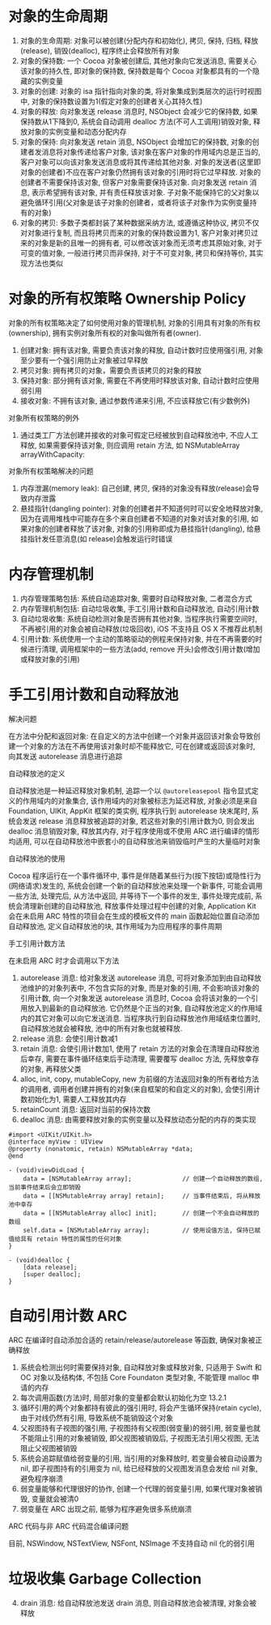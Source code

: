 # 对象的生命周期

1. 对象的生命周期: 对象可以被创建(分配内存和初始化), 拷贝, 保持, 归档, 释放(release), 销毁(dealloc), 程序终止会释放所有对象
2. 对象的保持数: 一个 Cocoa 对象被创建后, 其他对象向它发送消息, 需要关心该对象的持久性, 即对象的保持数, 保持数是每个 Cocoa 对象都具有的一个隐藏的实例变量
3. 对象的创建: 对象的 isa 指针指向对象的类, 将对象集成到类层次的运行时视图中, 对象的保持数设置为1(假定对象的创建者关心其持久性)
4. 对象的释放: 向对象发送 release 消息时, NSObject 会减少它的保持数, 如果保持数从1下降到0, 系统会自动调用 dealloc 方法(不可人工调用)销毁对象, 释放对象的实例变量和动态分配内存
5. 对象的保持: 向对象发送 retain 消息, NSObject 会增加它的保持数, 对象的创建者发消息将对象传递给客户对象, 该对象在客户对象的作用域内总是正当的, 客户对象可以向该对象发送消息或将其传递给其他对象. 对象的发送者(这里即对象的创建者)不应在客户对象仍然拥有该对象的引用时将它过早释放. 对象的创建者不需要保持该对象, 但客户对象需要保持该对象. 向对象发送 retain 消息, 表示希望拥有该对象, 并有责任释放该对象. 子对象不能保持它的父对象以避免循环引用(父对象是该子对象的创建者，或者将该子对象作为实例变量持有的对象)
6. 对象的拷贝: 多数子类都封装了某种数据采纳方法, 或遵循这种协议, 拷贝不仅对对象进行复制, 而且将拷贝而来的对象的保持数设置为1, 客户对象对拷贝过来的对象是新的且唯一的拥有者, 可以修改该对象而无须考虑其原始对象, 对于可变的值对象, 一般进行拷贝而非保持, 对于不可变对象, 拷贝和保持等价, 其实现方法也类似

# 对象的所有权策略 Ownership Policy

对象的所有权策略决定了如何使用对象的管理机制, 对象的引用具有对象的所有权(ownership), 拥有实例对象所有权的对象叫做所有者(owner).

1. 创建对象: 拥有该对象, 需要负责该对象的释放, 自动计数时应使用强引用, 对象至少要有一个强引用防止对象被过早释放
2. 拷贝对象: 拥有拷贝的对象，需要负责该拷贝的对象的释放
3. 保持对象: 部分拥有该对象, 需要在不再使用时释放该对象, 自动计数时应使用弱引用
4. 接收对象: 不拥有该对象, 通过参数传递来引用, 不应该释放它(有少数例外)

对象所有权策略的例外

1. 通过类工厂方法创建并接收的对象可假定已经被放到自动释放池中, 不应人工释放, 如果需要保持该对象, 则应调用 retain 方法, 如 NSMutableArray arrayWithCapacity:

对象所有权策略解决的问题

1. 内存泄漏(memory leak): 自己创建, 拷贝, 保持的对象没有释放(release)会导致内存泄露
2. 悬挂指针(dangling pointer): 对象的创建者并不知道何时可以安全地释放对象, 因为在调用堆栈中可能存在多个来自创建者不知道的对象对该对象的引用, 如果对象的创建者释放了该对象, 对象的引用称即成为悬挂指针(dangling), 给悬挂指针发任意消息(如 release)会触发运行时错误

# 内存管理机制

1. 内存管理策略包括: 系统自动追踪对象, 需要时自动释放对象, 二者混合方式
2. 内存管理机制包括: 自动垃圾收集, 手工引用计数和自动释放池, 自动引用计数
3. 自动垃圾收集: 系统自动检测对象是否拥有其他对象, 当程序执行需要空间时, 不再被引用的对象会被自动释放(垃圾回收), iOS 不支持且 OS X 不推荐此机制
4. 引用计数: 系统使用一个主动的策略驱动的例程来保持对象, 并在不再需要的时候进行清理, 调用框架中的一些方法(add, remove 开头)会修改引用计数(增加或释放对象的引用)


# 手工引用计数和自动释放池

解决问题

在方法中分配和返回对象: 在自定义的方法中创建一个对象并返回该对象会导致创建一个对象的方法在不再使用该对象时却不能释放它, 可在创建或返回该对象时, 向其发送 autorelease 消息进行追踪

自动释放池的定义

自动释放池是一种延迟释放对象机制, 追踪一个以 `@autoreleasepool` 指令显式定义的作用域内的对象集合, 该作用域内的对象被标志为延迟释放, 对象必须是来自 Foundation, UIKit, AppKit 框架的类实例, 程序执行到 autorelease 块末尾时, 系统会发送 release 消息释放被追踪的对象, 若这些对象的引用计数为0, 则会发出 dealloc 消息销毁对象, 释放其内存, 对于程序使用或不使用 ARC 进行编译的情形均适用, 可以在自动释放池中嵌套小的自动释放池来销毁临时产生的大量临时对象

自动释放池的使用

Cocoa 程序运行在一个事件循环中, 事件是伴随着某些行为(按下按钮)或隐性行为(网络请求)发生的, 系统会创建一个新的自动释放池来处理一个新事件, 可能会调用一些方法, 处理完后, 从方法中返回, 并等待下一个事件的发生, 事件处理完成前, 系统会清理新创建的自动释放池, 释放事件处理过程中创建的对象, Application Kit 会在未启用 ARC 特性的项目会在生成的模板文件的 main 函数起始位置自动添加自动释放池, 定义自动释放池的块, 其作用域为为应用程序的事件周期

手工引用计数方法

在未启用 ARC 时才会调用以下方法

1. autorelease 消息: 给对象发送 autorelease 消息, 可将对象添加到由自动释放池维护的对象列表中, 不包含实际的对象, 而是对象的引用, 不会影响该对象的引用计数, 向一个对象发送 autorelease 消息时, Cocoa 会将该对象的一个引用放入到最新的自动释放池. 它仍然是个正当的对象, 自动释放池定义的作用域内的其它对象可以向它发送消息. 当程序执行到自动释放池作用域结束位置时, 自动释放池就会被释放, 池中的所有对象也就被释放.
2. release 消息: 会使引用计数减1
3. retain 消息: 会使引用计数加1, 使用了 retain 方法的对象会在清理自动释放池后幸存, 需要在事件循环结束后手动清理, 需要覆写 dealloc 方法, 先释放幸存的对象, 再释放父类
5. alloc, init, copy, mutableCopy, new 为前缀的方法返回对象的所有者给方法的调用者, 调用者创建并拥有的对象(来自框架的和自定义的对象), 会使引用计数初始化为1, 需要人工释放其内存
6. retainCount 消息: 返回对当前的保持次数
7. dealloc 消息: 由需要释放对象的实例变量以及释放动态分配的内存的类实现

```
#import <UIKit/UIKit.h>
@interface myView : UIView
@property (nonatomic, retain) NSMutableArray *data;
@end

- (void)viewDidLoad {
	data = [NSMutableArray array];				// 创建一个自动释放的数组, 当前事件结束后会立即销毁
	data = [[NSMutableArray array] retain];		// 当事件结束后, 将从释放池中幸存
	data = [[NSMutableArray alloc] init];		// 创建一个不会自动释放的数组
	self.data = [NSMutableArray array];			// 使用设值方法, 保持已赋值给具有 retain 特性的属性的任何对象
}

- (void)dealloc {
	[data release];
	[super dealloc];
}
```

# 自动引用计数 ARC

ARC 在编译时自动添加合适的 retain/release/autorelease 等函数, 确保对象被正确释放

1. 系统会检测出何时需要保持对象, 自动释放对象或释放对象, 只适用于 Swift 和 OC 对象以及结构体, 不包括 Core Foundaton 类型对象, 不能管理 malloc 申请的内存
2. 每次调用函数(方法)时, 局部对象的变量都会默认初始化为空 13.2.1
1. 循环引用的两个对象都持有彼此的强引用时, 将会产生循环保持(retain cycle), 由于对线仍然有引用, 导致系统不能销毁这个对象
2. 父视图持有子视图的强引用, 子视图持有父视图(弱变量)的弱引用, 弱变量也就不能阻止引用的对象被销毁, 即父视图被销毁后, 子视图无法引用父视图, 无法阻止父视图被销毁
3. 系统会追踪赋值给弱变量的引用, 当引用的对象释放时, 若变量会被自动设置为 nil, 即子视图持有的引用变为 nil, 给已经释放的父视图发消息会发给 nil 对象, 避免程序崩溃
4. 弱变量能够和代理很好的协作, 创建一个代理的弱变量引用, 如果代理对象被销毁, 变量就会被清0
5. 弱变量在 ARC 出现之前, 能够为程序避免很多系统崩溃

ARC 代码与非 ARC 代码混合编译问题

目前, NSWindow, NSTextView, NSFont, NSImage 不支持自动 nil 化的弱引用

# 垃圾收集 Garbage Collection

4. drain 消息: 给自动释放池发送 drain 消息, 则自动释放池会被清理, 对象会被释放
